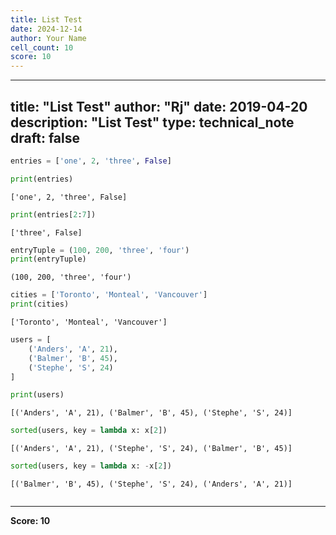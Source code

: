 ```yaml
---
title: List Test
date: 2024-12-14
author: Your Name
cell_count: 10
score: 10
---
```


---
title: "List Test"
author: "Rj"
date: 2019-04-20
description: "List Test"
type: technical_note
draft: false
---

```python
entries = ['one', 2, 'three', False]
```


```python
print(entries)
```

    ['one', 2, 'three', False]



```python
print(entries[2:7])
```

    ['three', False]



```python
entryTuple = (100, 200, 'three', 'four')
print(entryTuple)
```

    (100, 200, 'three', 'four')



```python
cities = ['Toronto', 'Monteal', 'Vancouver']
print(cities)
```

    ['Toronto', 'Monteal', 'Vancouver']



```python
users = [
    ('Anders', 'A', 21),
    ('Balmer', 'B', 45),
    ('Stephe', 'S', 24)
]

print(users)
```

    [('Anders', 'A', 21), ('Balmer', 'B', 45), ('Stephe', 'S', 24)]



```python
sorted(users, key = lambda x: x[2])
```




    [('Anders', 'A', 21), ('Stephe', 'S', 24), ('Balmer', 'B', 45)]




```python
sorted(users, key = lambda x: -x[2])
```




    [('Balmer', 'B', 45), ('Stephe', 'S', 24), ('Anders', 'A', 21)]




```python

```


---
**Score: 10**